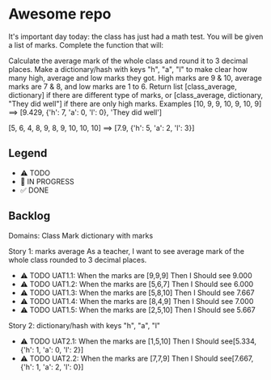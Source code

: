 # Awesome repo

It's important day today: the class has just had a math test. You will be given a list of marks. Complete the function that will:

Calculate the average mark of the whole class and round it to 3 decimal places.
Make a dictionary/hash with keys "h", "a", "l" to make clear how many high, average and low marks they got. High marks are 9 & 10, average marks are 7 & 8, and low marks are 1 to 6.
Return list [class_average, dictionary] if there are different type of marks, or [class_average, dictionary, "They did well"] if there are only high marks.
Examples
[10, 9, 9, 10, 9, 10, 9] ==> [9.429, {'h': 7, 'a': 0, 'l': 0}, 'They did well']

[5, 6, 4, 8, 9, 8, 9, 10, 10, 10] ==> [7.9, {'h': 5, 'a': 2, 'l': 3}]

## Legend
- ⚠ TODO
- 🚧 IN PROGRESS
- ✅ DONE

## Backlog

Domains:
Class
Mark
dictionary with marks

Story 1: marks average
As a teacher, I want to see average mark of the whole class rounded to 3 decimal places.
- ⚠ TODO UAT1.1: When the marks are [9,9,9] Then I Should see 9.000
- ⚠ TODO UAT1.2: When the marks are [5,6,7] Then I Should see 6.000
- ⚠ TODO UAT1.3: When the marks are [5,8,10] Then I Should see 7.667
- ⚠ TODO UAT1.4: When the marks are [8,4,9] Then I Should see 7.000
- ⚠ TODO UAT1.5: When the marks are [2,5,10] Then I Should see 5.667

Story 2: dictionary/hash with keys "h", "a", "l"
- ⚠ TODO UAT2.1: When the marks are [1,5,10] Then I Should see[5.334, {'h': 1, 'a': 0, 'l': 2}]
- ⚠ TODO UAT2.2: When the marks are [7,7,9] Then I Should see[7.667, {'h': 1, 'a': 2, 'l': 0}]